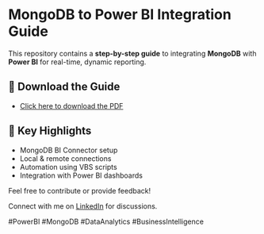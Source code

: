 # MongoDB to Power BI Integration Guide

This repository contains a **step-by-step guide** to integrating **MongoDB** with **Power BI** for real-time, dynamic reporting.

## 📄 Download the Guide
- [Click here to download the PDF](./MongoDB_to_PowerBI.pdf)

## 📌 Key Highlights
- MongoDB BI Connector setup
- Local & remote connections
- Automation using VBS scripts
- Integration with Power BI dashboards

Feel free to contribute or provide feedback!

Connect with me on [LinkedIn](https://www.linkedin.com/in/vikas-vachheta) for discussions.

#PowerBI #MongoDB #DataAnalytics #BusinessIntelligence
